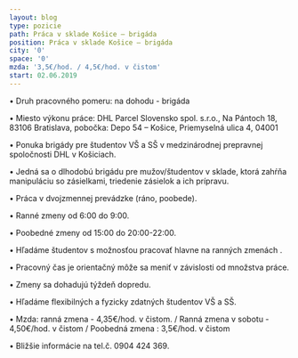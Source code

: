 ```yaml
---
layout: blog
type: pozicie
path: Práca v sklade Košice – brigáda
position: Práca v sklade Košice – brigáda
city: '0'
space: '0'
mzda: '3,5€/hod. / 4,5€/hod. v čistom'
start: 02.06.2019
---
```

•	Druh pracovného pomeru: na dohodu - brigáda

•	Miesto výkonu práce: DHL Parcel Slovensko spol. s.r.o., Na Pántoch 18, 83106 Bratislava, pobočka: Depo 54 – Košice, Priemyselná ulica 4, 04001

•	Ponuka brigády pre študentov VŠ a SŠ v medzinárodnej prepravnej spoločnosti DHL v Košiciach.

•	Jedná sa o dlhodobú brigádu pre mužov/študentov v sklade, ktorá zahŕňa manipuláciu so zásielkami, triedenie zásielok a ich prípravu.

•	Práca v dvojzmennej prevádzke (ráno, poobede).

•	Ranné zmeny od 6:00 do 9:00.

•	Poobedné zmeny od 15:00 do 20:00-22:00.

•	Hľadáme študentov s možnosťou pracovať hlavne na ranných zmenách .

•	Pracovný čas je orientačný môže sa meniť v závislosti od množstva práce.

•	Zmeny sa dohadujú týždeň dopredu.

•	Hľadáme flexibilných a fyzicky zdatných študentov VŠ a SŠ.

•	Mzda: ranná zmena - 4,35€/hod. v čistom. / Ranná zmena v sobotu - 4,50€/hod. v čistom / Poobedná zmena : 3,5€/hod. v čistom

•	Bližšie informácie na tel.č. 0904 424 369.
